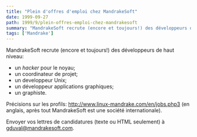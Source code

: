 ```yaml
---
title: "Plein d'offres d'emploi chez MandrakeSoft"
date: 1999-09-27
path: 1999/9/plein-offres-emploi-chez-mandrakesoft
summary: "MandrakeSoft recrute (encore et toujours!) des développeurs de haut niveau: un hacker pour le noyau; un coordinateur de projet; un developpeur Unix; un développeur applications graphiques; un graphiste."
tags: ['Mandrake']
---
```


<P>MandrakeSoft recrute (encore et toujours!) des développeurs de haut niveau:</P>

<UL>

<LI>un <EM>hacker</EM> pour le noyau;
<LI>un coordinateur de projet;
<LI>un developpeur Unix;
<LI>un développeur applications graphiques;
<LI>un graphiste.
</UL>

<P>Précisions sur les profils: <A HREF="http://www.linux-mandrake.com/en/jobs.php3">http://www.linux-mandrake.com/en/jobs.php3</A> (en anglais,
après tout MandrakeSoft est une société internationale).</P>

<P>Envoyer vos lettres de candidatures (texte ou HTML seulement) à
<A HREF="mailto:gduval@mandrakesoft.com">gduval@mandrakesoft.com</A>.</P>


